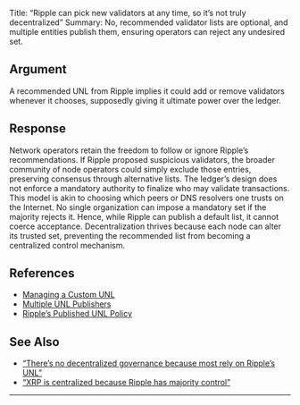 Title: “Ripple can pick new validators at any time, so it’s not truly decentralized”
Summary: No, recommended validator lists are optional, and multiple entities publish them, ensuring operators can reject any undesired set.

## Argument  
A recommended UNL from Ripple implies it could add or remove validators whenever it chooses, supposedly giving it ultimate power over the ledger.

## Response  
Network operators retain the freedom to follow or ignore Ripple’s recommendations. If Ripple proposed suspicious validators, the broader community of node operators could simply exclude those entries, preserving consensus through alternative lists. The ledger’s design does not enforce a mandatory authority to finalize who may validate transactions.  
This model is akin to choosing which peers or DNS resolvers one trusts on the Internet. No single organization can impose a mandatory set if the majority rejects it. Hence, while Ripple can publish a default list, it cannot coerce acceptance. Decentralization thrives because each node can alter its trusted set, preventing the recommended list from becoming a centralized control mechanism.

## References
- [Managing a Custom UNL](https://xrpl.org/run-a-rippled-validator.html#trusted-validator-lists)
- [Multiple UNL Publishers](https://xrpl.org/validator-registry.html)
- [Ripple’s Published UNL Policy](https://xrpl.org/blog/)

## See Also
- [“There’s no decentralized governance because most rely on Ripple’s UNL”](theres-no-decentralized-governance-because-most-rely-on-ripples-unl.html)
- [“XRP is centralized because Ripple has majority control”](xrp-is-centralized-because-ripple-has-majority-control.html)

---

